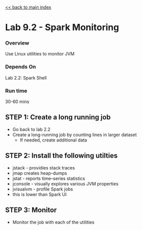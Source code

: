 <link rel='stylesheet' href='../assets/css/main.css'/>

[<< back to main index](../README.md)

Lab 9.2 - Spark Monitoring
====================================

### Overview
Use Linux utilities to monitor JVM

### Depends On 
Lab 2.2: Spark Shell

### Run time
30-60 mins

STEP 1: Create a long running job
--------------------
* Go back to lab 2.2
* Create a long-running job by counting lines in larger dataset
  - If needed, create additional data
  
## STEP 2: Install the following utilties
  
  - jstack - providies stack traces
  - jmap creates heap-dumps
  - jstat - reports time–series statistics
  - jconsole -  visually explores various JVM properties
  - jvisualvm - profile Spark jobs
  - this is lower than Spark UI

## STEP 3: Monitor

* Monitor the job with each of the utilities